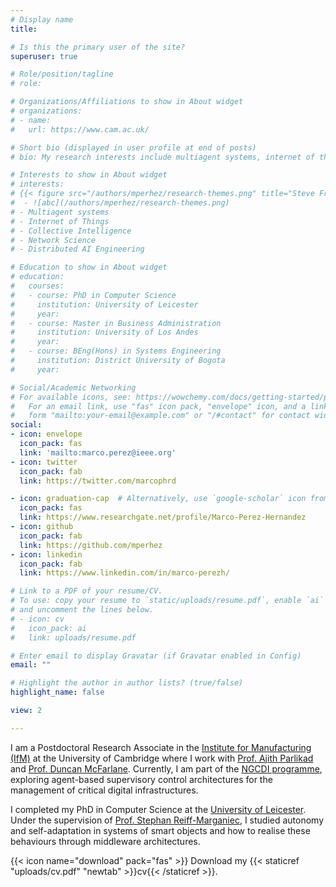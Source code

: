 ```yaml
---
# Display name
title: 

# Is this the primary user of the site?
superuser: true

# Role/position/tagline
# role: 

# Organizations/Affiliations to show in About widget
# organizations:
# - name: 
#   url: https://www.cam.ac.uk/

# Short bio (displayed in user profile at end of posts)
# bio: My research interests include multiagent systems, internet of things, collective intelligence, network science and more generally distributed AI engineering.

# Interests to show in About widget
# interests:
# {{< figure src="/authors/mperhez/research-themes.png" title="Steve Francia" >}}
#  - ![abc](/authors/mperhez/research-themes.png)
# - Multiagent systems
# - Internet of Things
# - Collective Intelligence
# - Network Science
# - Distributed AI Engineering

# Education to show in About widget
# education:
#   courses:
#   - course: PhD in Computer Science
#     institution: University of Leicester
#     year: 
#   - course: Master in Business Administration
#     institution: University of Los Andes
#     year: 
#   - course: BEng(Hons) in Systems Engineering
#     institution: District University of Bogota
#     year: 

# Social/Academic Networking
# For available icons, see: https://wowchemy.com/docs/getting-started/page-builder/#icons
#   For an email link, use "fas" icon pack, "envelope" icon, and a link in the
#   form "mailto:your-email@example.com" or "/#contact" for contact widget.
social:
- icon: envelope
  icon_pack: fas
  link: 'mailto:marco.perez@ieee.org'
- icon: twitter
  icon_pack: fab
  link: https://twitter.com/marcophrd

- icon: graduation-cap  # Alternatively, use `google-scholar` icon from `ai` icon pack
  icon_pack: fas
  link: https://www.researchgate.net/profile/Marco-Perez-Hernandez
- icon: github
  icon_pack: fab
  link: https://github.com/mperhez
- icon: linkedin
  icon_pack: fab
  link: https://www.linkedin.com/in/marco-perezh/

# Link to a PDF of your resume/CV.
# To use: copy your resume to `static/uploads/resume.pdf`, enable `ai` icons in `params.toml`, 
# and uncomment the lines below.
# - icon: cv
#   icon_pack: ai
#   link: uploads/resume.pdf

# Enter email to display Gravatar (if Gravatar enabled in Config)
email: ""

# Highlight the author in author lists? (true/false)
highlight_name: false

view: 2

---
```



I am a Postdoctoral Research Associate in the [Institute for Manufacturing (IfM)](https://www.ifm.eng.cam.ac.uk/)  at the University of Cambridge where I work with [Prof. Ajith Parlikad](https://www.ifm.eng.cam.ac.uk/people/aknp2/) and [Prof. Duncan McFarlane](https://www.ifm.eng.cam.ac.uk/people/dm114/).
Currently, I am part of the <a href="https://www.ng-cdi.org/"> NGCDI programme</a>, exploring agent-based supervisory control architectures for the management of critical digital infrastructures. 
</p>

I completed my PhD in Computer Science at the [University of Leicester](https://le.ac.uk/informatics). Under the supervision of [Prof. Stephan Reiff-Marganiec](https://www.derby.ac.uk/staff/reiff-marganiec-stephan), I studied autonomy and self-adaptation in systems of smart objects and how to realise these behaviours through middleware architectures. 

{{< icon name="download" pack="fas" >}} Download my {{< staticref "uploads/cv.pdf" "newtab" >}}cv{{< /staticref >}}.
